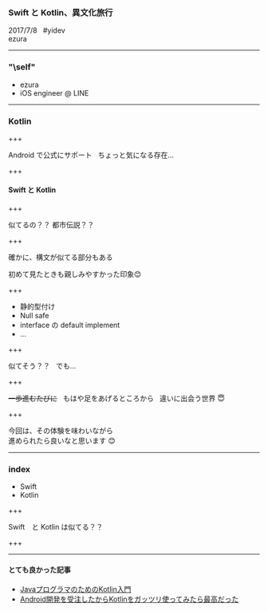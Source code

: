 ### Swift と Kotlin、異文化旅行
2017/7/8   
\#yidev  
ezura

---

### "\self"
* ezura
* iOS engineer @ LINE

---

### Kotlin

+++

Android で公式にサポート  
ちょっと気になる存在…

+++

#### Swift と Kotlin

+++

似てるの？？
都市伝説？？

+++

確かに、構文が似てる部分もある
<aside>
初めて見たときも親しみやすかった印象😊
</aside>

+++

* 静的型付け
* Null safe
* interface の default implement
* ...

+++

似てそう？？  
でも…

+++

~~一歩進むたびに~~  
もはや足をあげるところから  
違いに出会う世界 😇

+++

今回は、その体験を味わいながら  
進められたら良いなと思います 😊

---

### index
* Swift
* Kotlin

+++

Swift　と Kotlin は似てる？？

+++


---

#### とても良かった記事
* [JavaプログラマのためのKotlin入門](http://qiita.com/koher/items/bcc58c01c6ff2ece658f)
* [Android開発を受注したからKotlinをガッツリ使ってみたら最高だった](http://qiita.com/omochimetaru/items/98e015b0b694dd97f323)
